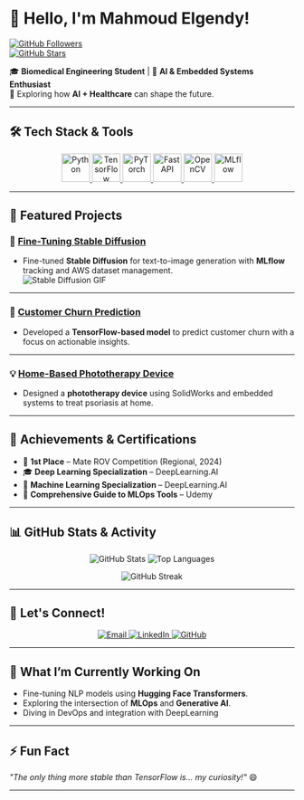 # 👋 Hello, I'm Mahmoud Elgendy!  
[![GitHub Followers](https://img.shields.io/github/followers/rklorD456?style=social)](https://github.com/rklorD456)  
[![GitHub Stars](https://img.shields.io/github/stars/rklorD456?style=social)](https://github.com/rklorD456?tab=repositories)  

🎓 **Biomedical Engineering Student** | 🧠 **AI & Embedded Systems Enthusiast**  
🔬 Exploring how **AI + Healthcare** can shape the future.  

---

## 🛠️ Tech Stack & Tools  

<p align="center">
  <a href="https://www.python.org/">
    <img src="https://cdn.jsdelivr.net/gh/devicons/devicon/icons/python/python-original.svg" title="Python" width="50" height="50"/>
  </a>
  <a href="https://www.tensorflow.org/">
    <img src="https://cdn.jsdelivr.net/gh/devicons/devicon/icons/tensorflow/tensorflow-original.svg" title="TensorFlow" width="50" height="50"/>
  </a>
  <a href="https://pytorch.org/">
    <img src="https://cdn.jsdelivr.net/gh/devicons/devicon/icons/pytorch/pytorch-original.svg" title="PyTorch" width="50" height="50"/>
  </a>
  <a href="https://fastapi.tiangolo.com/">
    <img src="https://cdn.jsdelivr.net/gh/devicons/devicon/icons/fastapi/fastapi-original.svg" title="FastAPI" width="50" height="50"/>
  </a>
  <a href="https://opencv.org/">
    <img src="https://cdn.jsdelivr.net/gh/devicons/devicon/icons/opencv/opencv-original.svg" title="OpenCV" width="50" height="50"/>
  </a>
  <a href="https://mlflow.org/">
    <img src="https://cdn.jsdelivr.net/gh/devicons/devicon/icons/google/google-original.svg" title="MLflow" width="50" height="50"/>
  </a>
</p>

---

## 🚀 Featured Projects  

### 🌌 [Fine-Tuning Stable Diffusion](https://github.com/rklorD456/stable-diffusion-project)  
- Fine-tuned **Stable Diffusion** for text-to-image generation with **MLflow** tracking and AWS dataset management.  
![Stable Diffusion GIF](https://media.giphy.com/media/JIX9t2j0ZTN9S/giphy.gif)

---

### 🧮 [Customer Churn Prediction](https://github.com/rklorD456/customer-churn-prediction)  
- Developed a **TensorFlow-based model** to predict customer churn with a focus on actionable insights.

---

### 💡 [Home-Based Phototherapy Device](https://github.com/rklorD456/phototherapy-device)  
- Designed a **phototherapy device** using SolidWorks and embedded systems to treat psoriasis at home.

---

## 🏅 Achievements & Certifications  
- 🥇 **1st Place** – Mate ROV Competition (Regional, 2024)  
- 🎓 **Deep Learning Specialization** – DeepLearning.AI  
- 📜 **Machine Learning Specialization** – DeepLearning.AI  
- 🔧 **Comprehensive Guide to MLOps Tools** – Udemy  

---

## 📊 GitHub Stats & Activity  
<p align="center">
  <img src="https://github-readme-stats.vercel.app/api?username=rklorD456&show_icons=true&theme=gruvbox&hide_border=true" alt="GitHub Stats" />
  <img src="https://github-readme-stats.vercel.app/api/top-langs/?username=rklorD456&layout=compact&theme=gruvbox&hide_border=true" alt="Top Languages" />
</p>

<p align="center">
  <img src="https://streak-stats.demolab.com/?user=rklorD456&theme=gruvbox&hide_border=true" alt="GitHub Streak" />
</p>

---

## 🤝 Let's Connect!  
<p align="center">
  <a href="mailto:mahmdelegndy@gmail.com">
    <img src="https://img.shields.io/badge/Email-D14836?style=for-the-badge&logo=gmail&logoColor=white" alt="Email" />
  </a>
  <a href="https://www.linkedin.com/in/mahmoud-elgendy-1252a3240/">
    <img src="https://img.shields.io/badge/LinkedIn-0077B5?style=for-the-badge&logo=linkedin&logoColor=white" alt="LinkedIn" />
  </a>
  <a href="https://github.com/rklorD456">
    <img src="https://img.shields.io/badge/GitHub-333?style=for-the-badge&logo=github&logoColor=white" alt="GitHub" />
  </a>
</p>

---

## 📅 What I’m Currently Working On  
- Fine-tuning NLP models using **Hugging Face Transformers**.  
- Exploring the intersection of **MLOps** and **Generative AI**.  
- Diving in DevOps and integration with DeepLearning

---

## ⚡ Fun Fact  
*"The only thing more stable than TensorFlow is... my curiosity!"* 😄

---
